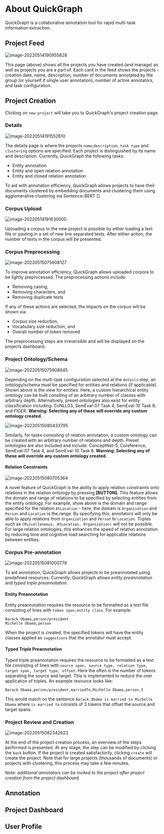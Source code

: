 # About QuickGraph

QuickGraph is a collaborative annotation tool for rapid multi-task information extraction.

## Project Feed

![image-20220514190955828](images/image-20220514190955828.png)

This page (above) shows all the projects you have created (and manage) as well as projects you are a part of. Each card in the feed shows the projects - creation date, name, description, number of documents annotated by the group (or yourself if single user annotation), number of active annotators, and task configuration.

## Project Creation

Clicking on `new project` will take you to QuickGraph's project creation page.

### Details

![image-20220514191552610](images/image-20220514191552610.png)

The details page is where the projects `name`,`description`, `task type` and `clustering` options are specified. Each project is distinguished by its name and description. Currently, QuickGraph the following tasks:

- Entity annotation
- Entity and open relation annotation
- Entity and closed relation annotation

To aid with annotation efficiency, QuickGraph allows projects to have their documents clustered by embedding documents and clustering them using agglomerative clustering via Sentence-BERT [].

### Corpus Upload

![image-20220514191630005](images/image-20220514191630005.png)

Uploading a corpus to the new project is possible by either loading a text file or pasting in a set of new line separated texts. After either action, the number of texts in the corpus will be presented.

### Corpus Preprocessing

![image-20220515075608127](images/image-20220515075608127.png)

To improve annotation efficiency, QuickGraph allows uploaded corpora to be lightly preprocessed. The preprocessing actions include:

- Removing casing,
- Removing characters, and
- Removing duplicate texts

If any of these actions are selected, the impacts on the corpus will be shown via:

- Corpus size reduction,
- Vocabulary size reduction, and
- Overall number of token removed

The preprocessing steps are irreversible and will be displayed on the projects dashboard. 

### Project Ontology/Schema

![image-20220515075908645](images/image-20220515075908645.png)

Depending on the multi-task configuration selected at the `details` step, an ontology/schema must be specified for entities and relations (if applicable). Shown above is the view for entities. Here, a custom hierarchical entity ontology can be built consiting of an arbitrary number of classes with arbitrary depth. Alternatively, preset ontologies also exist for entity classification including: CoNLL03, SemEval-07 Task 4, SemEval-10 Task 8, and FIGER. **Warning: Selecting any of these will override any custom ontology created.**

![image-20220515080433795](images/image-20220515080433795.png)

Similarly, for tasks consisting of relation annotation, a custom ontology can be created with an arbitrary number of relations and depth. Preset ontologies are also included and include:  ConceptNet-5, Coreference, SemEval-07 Task 4, and SemEval-10 Task 8. **Warning: Selecting any of these will override any custom ontology created.**

#### Relation Constraints

![image-20220515080705364](images/image-20220515080705364.png)

A novel feature of QuickGraph is the ability to apply relation constraints onto relations in the relation ontology by pressing **[BUTTON]**. This feature allows the domain and range of relations to be specified by selecting entities from the entity ontology. For example, show above is the domain and range specified for the relation `AtLocation` - here, the domain is `Organisation` and `Person` and `Location` is the range. By specifying this, annotators will only be able to apply relations from `Organization` and `Person` to `Location`. Triples such as `(Miscellaneous, AtLocation, Organization)` will not be possible. For large relation ontologies, this enhances the speed of relation annotation by reducing time and cognitive load searching for applicable relations between entities.

### Corpus Pre-annotation

![image-20220515081000778](images/image-20220515081000778.png)

To aid annotation, QuickGraph allows projects to be preannotated using predefined resources. Currently, QuickGraph allows *entity preannotation* and *typed triple preannotation*.

#### Entity Preannotation

Entity preannotation requires the resource to be formatted as a text file consisting of lines with `token span,entity class`. For example:

```
Barack Obama,person/president
Michelle Obama,person 
```

When the project is created, the specified tokens will have the entity classes applied as `suggestions` that the annotator must accept.

#### Typed Triple Preannotation

Typed triple preannotation requires the resource to be formatted as a text file consisting of lines with `source span, source type, relation type, target span, target type, offset`. Here the often is the number of tokens separating the source and target. This is implemented to reduce the over application of triples. An example resource looks like:

```
Barack Obama,person/president,marriedTo,Michelle Obama,person,3
```

This would match on the sentence `Barack Obama is married to Michelle Obama` where `is married to` consists of 3 tokens that offset the source and target spans.

### Project Review and Creation

![image-20220515082342623](images/image-20220515082342623.png)

At the end of the project creation process, an overview of the steps performed is presented. At any stage, the step can be modified by clicking the `back` button. If the project is created satisfactorily, clicking `create` will create the project. Note that for large projects (thousands of documents) or projects with clustering, this process may take a few minutes. 

*Note: additional annotators can be invited to the project after project creation from the project dashboard.*

## Annotation


## Project Dashboard


## User Profile